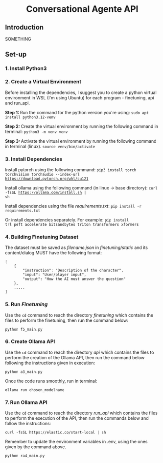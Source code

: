 <h1 align="center"> Conversational Agente API </h1>

<h2 tabindex="-1" class="heading-element" dir="auto">Introduction</h2>

SOMETHING

<h2 tabindex="-1" class="heading-element" dir="auto">Set-up</h2>

<h3 tabindex="-1" class="heading-element" dir="auto">1. Install Python3</h3>

<h3 tabindex="-1" class="heading-element" dir="auto">2. Create a Virtual Environment</h3>

<p>Before installing the dependencies, I suggest you to create a python virtual environment in WSL (I'm using Ubuntu) for each program - finetuning, api and run_api.</p>

<p>
<strong>Step 1: </strong>Run the command for the python version you're using:
<code>sudo apt install python3.12-venv</code>
</p>

<p>
<strong>Step 2: </strong>Create the virtual environment by running the following command in terminal:
<code>python3 -m venv venv</code>
</p>

<p><strong>Step 3: </strong>Activate the virtual environment by running the following command in terminal (linux).
<code>source venv/bin/activate</code></p>

<h3 tabindex="-1" class="heading-element" dir="auto">3. Install Dependencies</h3>

Install pytorch using the following command:
<code>pip3 install torch torchvision torchaudio --index-url https://download.pytorch.org/whl/cu121</code>

Install ollama using the following command (in linux -> base directory):
<code>curl -fsSL https://ollama.com/install.sh | sh</code>

Install dependencies using the file <em>requirements.txt</em>:
<code>pip install -r requirements.txt</code>

Or install dependencies separately. For example: <code>pip install trl peft accelerate bitsandbytes triton transformers xformers</code>

<h3 tabindex="-1" class="heading-element" dir="auto">4. Building Finetuning Dataset</h3>

<p>The dataset must be saved as <em>filename.json</em> in <em>finetuning/static</em> and its content/dialog MUST have the following format:</p>
<code>[
    {
        "instruction": "Description of the character",
        "input": "User/player input",
        "output": "How the AI must answer the question"
    },
    .....
]
</code>

<h3 tabindex="-1" class="heading-element" dir="auto">5. Run <em>Finetuning</em></h3>

<p>Use the <code>cd</code> command to reach the directory <em>finetuning</em> which contains the files to perform the finetuning, then run the command below:</p>
<code>python f5_main.py</code>

<h3 tabindex="-1" class="heading-element" dir="auto">6. Create Ollama API</h3>

<p>Use the <code>cd</code> command to reach the directory <em>api</em> which contains the files to perform the creation of the Ollama API, then run the command below following the instructions given in execution:</p>
<code>python a3_main.py</code>
<p></p>
<p>Once the code runs smoothly, run in terminal:</p>
<code>ollama run chosen_modelname</code>

<h3 tabindex="-1" class="heading-element" dir="auto">7. Run Ollama API</h3>
<p>Use the <code>cd</code> command to reach the directory <em>run_api</em> which contains the files to perform the execution of the API, then run the commands below and follow the instructions:</p>
<code>curl -fsSL https://elastic.co/start-local | sh</code>

<p>Remember to update the environment variables in .env, using the ones given by the command above.<p>

<code>python ra4_main.py</code>
